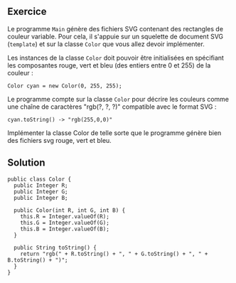 
Exercice
--------------------------------------------------------------------------------

Le programme `Main` génère des fichiers SVG contenant des rectangles de couleur
variable. Pour cela, il s'appuie sur un squelette de document SVG (`template`)
et sur la classe `Color` que vous allez devoir implémenter.

Les instances de la classe `Color` doit pouvoir être initialisées en spécifiant
les composantes rouge, vert et bleu (des entiers entre 0 et 255) de la couleur :

    Color cyan = new Color(0, 255, 255);

Le programme compte sur la classe `Color` pour décrire les couleurs comme une
chaîne de caractères "rgb(?, ?, ?)" compatible avec le format SVG :

    cyan.toString() -> "rgb(255,0,0)"

Implémenter la classe Color de telle sorte que le programme génère bien des 
fichiers svg rouge, vert et bleu.

Solution
--------------------------------------------------------------------------------

    public class Color {
      public Integer R;
      public Integer G;
      public Integer B;

      public Color(int R, int G, int B) {
        this.R = Integer.valueOf(R);
        this.G = Integer.valueOf(G);
        this.B = Integer.valueOf(B);
      }

      public String toString() {
        return "rgb(" + R.toString() + ", " + G.toString() + ", " + B.toString() + ")";
      }
    }